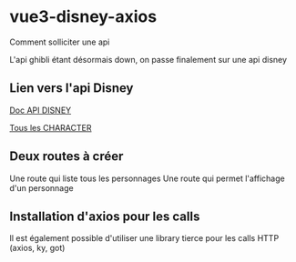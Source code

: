 # vue3-disney-axios
Comment solliciter une api 

L'api ghibli étant désormais down, on passe finalement sur une api disney

## Lien vers l'api Disney

[Doc API DISNEY](https://disneyapi.dev/docs/)  

[Tous les CHARACTER]( https://api.disneyapi.dev/character )

## Deux routes à créer

Une route qui liste tous les personnages
Une route qui permet l'affichage d'un personnage

## Installation d'axios pour les calls
Il est également possible d'utiliser une library tierce pour les calls HTTP (axios, ky, got)